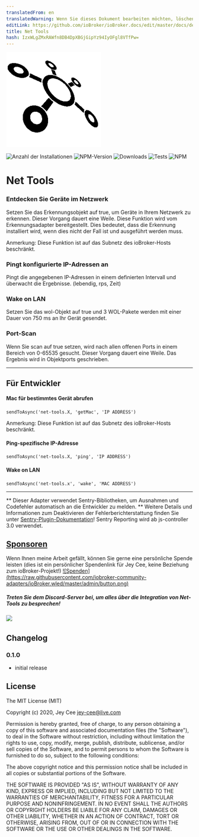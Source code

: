 ```yaml
---
translatedFrom: en
translatedWarning: Wenn Sie dieses Dokument bearbeiten möchten, löschen Sie bitte das Feld "translationsFrom". Andernfalls wird dieses Dokument automatisch erneut übersetzt
editLink: https://github.com/ioBroker/ioBroker.docs/edit/master/docs/de/adapterref/iobroker.net-tools/README.md
title: Net Tools
hash: IzxWLgZMxRAWfn8DB4DpXBGjGipYz94IyOFgl8VTfPw=
---
```

![Logo](../../../en/adapterref/iobroker.net-tools/admin/net-tools.png)

![Anzahl der Installationen](http://iobroker.live/badges/net-tools-stable.svg)
![NPM-Version](http://img.shields.io/npm/v/iobroker.net-tools.svg)
![Downloads](https://img.shields.io/npm/dm/iobroker.net-tools.svg)
![Tests](https://travis-ci.org/jey-cee/ioBroker.net-tools.svg?branch=master)
![NPM](https://nodei.co/npm/iobroker.net-tools.png?downloads=true)

# Net Tools
### Entdecken Sie Geräte im Netzwerk
Setzen Sie das Erkennungsobjekt auf true, um Geräte in Ihrem Netzwerk zu erkennen. Dieser Vorgang dauert eine Weile.
Diese Funktion wird vom Erkennungsadapter bereitgestellt. Dies bedeutet, dass die Erkennung installiert wird, wenn dies nicht der Fall ist und ausgeführt werden muss.

Anmerkung: Diese Funktion ist auf das Subnetz des ioBroker-Hosts beschränkt.

### Pingt konfigurierte IP-Adressen an
Pingt die angegebenen IP-Adressen in einem definierten Intervall und überwacht die Ergebnisse. (lebendig, rps, Zeit)

### Wake on LAN
Setzen Sie das wol-Objekt auf true und 3 WOL-Pakete werden mit einer Dauer von 750 ms an Ihr Gerät gesendet.

### Port-Scan
Wenn Sie scan auf true setzen, wird nach allen offenen Ports in einem Bereich von 0-65535 gesucht. Dieser Vorgang dauert eine Weile.
Das Ergebnis wird in Objektports geschrieben.

---

## Für Entwickler
#### Mac für bestimmtes Gerät abrufen
`sendToAsync('net-tools.X, 'getMac', 'IP ADDRESS')`

Anmerkung: Diese Funktion ist auf das Subnetz des ioBroker-Hosts beschränkt.

#### Ping-spezifische IP-Adresse
`sendToAsync('net-tools.X, 'ping', 'IP ADDRESS')`

#### Wake on LAN
`sendToAsync('net-tools.x', 'wake', 'MAC ADDRESS')`

---

** Dieser Adapter verwendet Sentry-Bibliotheken, um Ausnahmen und Codefehler automatisch an die Entwickler zu melden. ** Weitere Details und Informationen zum Deaktivieren der Fehlerberichterstattung finden Sie unter [Sentry-Plugin-Dokumentation](https://github.com/ioBroker/plugin-sentry#plugin-sentry)! Sentry Reporting wird ab js-controller 3.0 verwendet.

## [Sponsoren](https://github.com/iobroker-community-adapters/ioBroker.net-tools/blob/master/SPONSORS.MD)
Wenn Ihnen meine Arbeit gefällt, können Sie gerne eine persönliche Spende leisten (dies ist ein persönlicher Spendenlink für Jey Cee, keine Beziehung zum ioBroker-Projekt!) [![Spenden] (https://raw.githubusercontent.com/iobroker-community-adapters/ioBroker.wled/master/admin/button.png)](https://www.paypal.com/cgi-bin/webscr?cmd=_s-xclick&hosted_button_id=95YZN2LR59Q64&source=url)

##### Treten Sie dem Discord-Server bei, um alles über die Integration von Net-Tools zu besprechen!
<a href="https://discord.gg/33w6jUh"><img src="https://discordapp.com/api/guilds/743167951875604501/widget.png?style=banner2" width="25%"></a>

## Changelog

### 0.1.0 
* initial release

## License

The MIT License (MIT)

Copyright (c) 2020, Jey Cee <jey-cee@live.com>

Permission is hereby granted, free of charge, to any person obtaining a copy
of this software and associated documentation files (the "Software"), to deal
in the Software without restriction, including without limitation the rights
to use, copy, modify, merge, publish, distribute, sublicense, and/or sell
copies of the Software, and to permit persons to whom the Software is
furnished to do so, subject to the following conditions:

The above copyright notice and this permission notice shall be included in
all copies or substantial portions of the Software.

THE SOFTWARE IS PROVIDED "AS IS", WITHOUT WARRANTY OF ANY KIND, EXPRESS OR
IMPLIED, INCLUDING BUT NOT LIMITED TO THE WARRANTIES OF MERCHANTABILITY,
FITNESS FOR A PARTICULAR PURPOSE AND NONINFRINGEMENT. IN NO EVENT SHALL THE
AUTHORS OR COPYRIGHT HOLDERS BE LIABLE FOR ANY CLAIM, DAMAGES OR OTHER
LIABILITY, WHETHER IN AN ACTION OF CONTRACT, TORT OR OTHERWISE, ARISING FROM,
OUT OF OR IN CONNECTION WITH THE SOFTWARE OR THE USE OR OTHER DEALINGS IN
THE SOFTWARE.